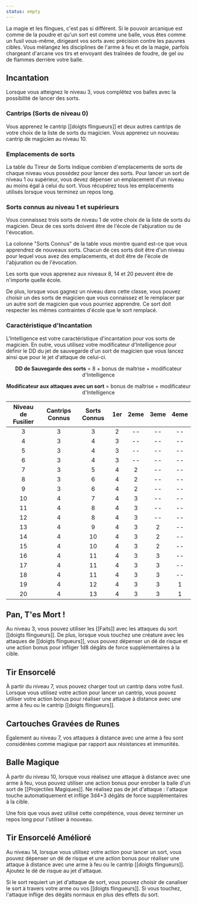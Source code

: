 ```yaml
---
status: empty
---
```

La magie et les flingues, c'est pas si différent. Si le pouvoir arcanique est comme de la poudre et qu'un sort est comme une balle, vous êtes comme un fusil vous-même, dirigeant vos sorts avec précision contre les pauvres cibles. Vous mélangez les disciplines de l'arme à feu et de la magie, parfois chargeant d'arcane vos tirs et envoyant des traînées de foudre, de gel ou de flammes derrière votre balle.

## Incantation

Lorsque vous atteignez le niveau 3, vous complétez vos balles avec la possibilité de lancer des sorts.

### Cantrips (Sorts de niveau 0)

Vous apprenez le cantrip [[doigts flingueurs]] et deux autres cantrips de votre choix de la liste de sorts du magicien. Vous apprenez un nouveau cantrip de magicien au niveau 10.

### Emplacements de sorts

La table du Tireur de Sorts indique combien d'emplacements de sorts de chaque niveau vous possédez pour lancer des sorts. Pour lancer un sort de niveau 1 ou supérieur, vous devez dépenser un emplacement d'un niveau au moins égal à celui du sort. Vous récupérez tous les emplacements utilisés lorsque vous terminez un repos long.

### Sorts connus au niveau 1 et supérieurs

Vous connaissez trois sorts de niveau 1 de votre choix de la liste de sorts du magicien. Deux de ces sorts doivent être de l'école de l'abjuration ou de l'évocation.

La colonne "Sorts Connus" de la table vous montre quand est-ce que vous apprendrez de nouveaux sorts.
Chacun de ces sorts doit être d'un niveau pour lequel vous avez des emplacements, et doit être de l'école de l'abjuration ou de l'évocation.

Les sorts que vous apprenez aux niveaux 8, 14 et 20 peuvent être de n'importe quelle école.

De plus, lorsque vous gagnez un niveau dans cette classe, vous pouvez choisir un des sorts de magicien que vous connaissez et le remplacer par un autre sort de magicien que vous pourriez apprendre. Ce sort doit respecter les mêmes contraintes d'école que le sort remplacé.

### Caractéristique d'Incantation

L'Intelligence est votre caractéristique d'incantation pour vos sorts de magicien. En outre, vous utilisez votre modificateur d'Intelligence pour définir le DD du jet de sauvegarde d'un sort de magicien que vous lancez ainsi que pour le jet d'attaque de celui-ci.

<p style="text-align:center"><b>DD de Sauvegarde des sorts</b> = 8 + bonus de maîtrise + modificateur d'Intelligence</p>

<p style="text-align:center"><b>Modificateur aux attaques avec un sort</b> = bonus de maîtrise + modificateur d'Intelligence</p>

| Niveau de Fusilier | Cantrips Connus | Sorts Connus | 1er | 2eme | 3eme | 4eme |
|:------------------:|:---------------:|:------------:|:---:|:----:|:----:|:----:|
| 3 | 3 | 3 | 2 | -- | -- | -- |
| 4 | 3 | 4 | 3 | -- | -- | -- |
| 5 | 3 | 4 | 3 | -- | -- | -- |
| 6 | 3 | 4 | 3 | -- | -- | -- |
| 7 | 3 | 5 | 4 | 2 | -- | -- |
| 8 | 3 | 6 | 4 | 2 | -- | -- |
| 9 | 3 | 6 | 4 | 2 | -- | -- |
| 10 | 4 | 7 | 4 | 3 | -- | -- |
| 11 | 4 | 8 | 4 | 3 | -- | -- |
| 12 | 4 | 8 | 4 | 3 | -- | -- |
| 13 | 4 | 9 | 4 | 3 | 2 | -- |
| 14 | 4 | 10 | 4 | 3 | 2 | -- |
| 15 | 4 | 10 | 4 | 3 | 2 | -- |
| 16 | 4 | 11 | 4 | 3 | 3 | -- |
| 17 | 4 | 11 | 4 | 3 | 3 | -- |
| 18 | 4 | 11 | 4 | 3 | 3 | -- |
| 19 | 4 | 12 | 4 | 3 | 3 | 1 |
| 20 | 4 | 13 | 4 | 3 | 3 | 1 |

## Pan, T'es Mort !

Au niveau 3, vous pouvez utiliser les [[Faits]] avec les attaques du sort [[doigts flingueurs]]. De plus, lorsque vous touchez une créature avec les attaques de [[doigts flingueurs]], vous pouvez dépenser un dé de risque et une action bonus pour infliger 1d8 dégâts de force supplémentaires à la cible.

## Tir Ensorcelé

À partir du niveau 7, vous pouvez charger tout un cantrip dans votre fusil. Lorsque vous utilisez votre action pour lancer un cantrip, vous pouvez utiliser votre action bonus pour réaliser une attaque à distance avec une arme à feu ou le cantrip [[doigts flingueurs]]. 

## Cartouches Gravées de Runes

Également au niveau 7, vos attaques à distance avec une arme à feu sont considérées comme magique par rapport aux résistances et immunités.

## Balle Magique

À partir du niveau 10, lorsque vous réalisez une attaque à distance avec une arme à feu, vous pouvez utiliser une action bonus pour enrober la balle d'un sort de [[Projectiles Magiques]]. Ne réalisez pas de jet d'attaque : l'attaque touche automatiquement et inflige 3d4+3 dégâts de force supplémentaires à la cible.

Une fois que vous avez utilisé cette compétence, vous devez terminer un repos long pour l'utiliser à nouveau.

## Tir Ensorcelé Amélioré

Au niveau 14, lorsque vous utilisez votre action pour lancer un sort, vous pouvez dépenser un dé de risque et une action bonus pour réaliser une attaque à distance avec une arme à feu ou le cantrip [[doigts flingueurs]]. Ajoutez le dé de risque au jet d'attaque.

Si le sort requiert un jet d'attaque de sort, vous pouvez choisir de canaliser le sort à travers votre arme ou vos [[doigts flingueurs]]. Si vous touchez, l'attaque inflige des dégâts normaux en plus des effets du sort.
